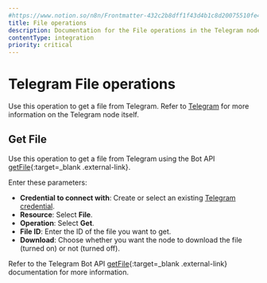 ```yaml
---
#https://www.notion.so/n8n/Frontmatter-432c2b8dff1f43d4b1c8d20075510fe4
title: File operations
description: Documentation for the File operations in the Telegram node in n8n, a workflow automation platform. Includes details to configure all File operations.
contentType: integration
priority: critical
---
```


# Telegram File operations

Use this operation to get a file from Telegram. Refer to [Telegram](/integrations/builtin/app-nodes/n8n-nodes-base.telegram/) for more information on the Telegram node itself.

## Get File

Use this operation to get a file from Telegram using the Bot API [getFile](https://core.telegram.org/bots/api#getfile){:target=_blank .external-link}.

Enter these parameters:

* **Credential to connect with**: Create or select an existing [Telegram credential](/integrations/builtin/credentials/telegram/).
* **Resource**: Select **File**.
* **Operation**: Select **Get**.
* **File ID**: Enter the ID of the file you want to get.
* **Download**: Choose whether you want the node to download the file (turned on) or not (turned off).

Refer to the Telegram Bot API [getFile](https://core.telegram.org/bots/api#getfile){:target=_blank .external-link} documentation for more information.
